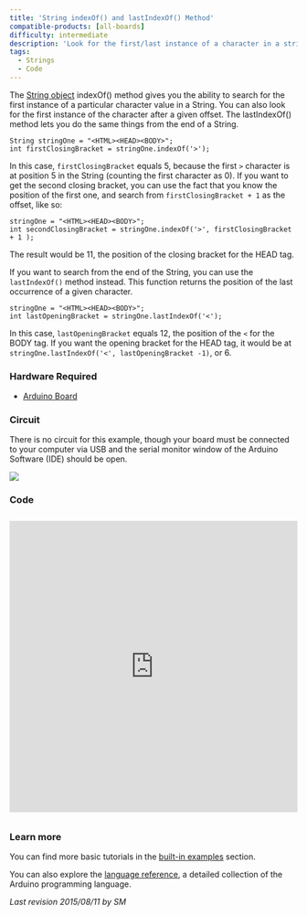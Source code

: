 ```yaml
---
title: 'String indexOf() and lastIndexOf() Method'
compatible-products: [all-boards]
difficulty: intermediate
description: 'Look for the first/last instance of a character in a string.'
tags: 
  - Strings
  - Code 
---
```


The [String object](https://www.arduino.cc/en/Reference/StringObject) indexOf() method gives you the ability to search for the first instance of a particular character value in a String.  You can also look for the first instance of the character after a given offset. The lastIndexOf() method lets you do the same things from the end of a String.

```arduino
String stringOne = "<HTML><HEAD><BODY>";
int firstClosingBracket = stringOne.indexOf('>');
```

In this case, `firstClosingBracket` equals 5, because the first `>` character is at position 5 in the String (counting the first character as 0). If you want to get the second closing bracket, you can use the fact that you know the position of the first one, and search from `firstClosingBracket + 1` as the offset, like so:

```arduino
stringOne = "<HTML><HEAD><BODY>";
int secondClosingBracket = stringOne.indexOf('>', firstClosingBracket + 1 );
```

The result would be 11, the position of the closing bracket for the HEAD tag.

If you want to search from the end of the String, you can use the `lastIndexOf()` method instead. This function returns the position of the last occurrence of a given character.

```arduino
stringOne = "<HTML><HEAD><BODY>";
int lastOpeningBracket = stringOne.lastIndexOf('<');
```

In this case, `lastOpeningBracket` equals 12, the position of the `<` for the BODY tag. If you want the opening bracket for the HEAD tag, it would be at `stringOne.lastIndexOf('<', lastOpeningBracket -1)`, or 6.

### Hardware Required

- [Arduino Board](https://store.arduino.cc/collections/boards-modules)

### Circuit

There is no circuit for this example, though your board must be connected to your computer via USB and the serial monitor window of the Arduino Software (IDE) should be open.

![](assets/circuit.png)


### Code

<iframe src='https://create.arduino.cc/example/builtin/08.Strings%5CStringIndexOf/StringIndexOf/preview?embed&snippet' style='height:510px;width:100%;margin:10px 0' frameborder='0'></iframe>

### Learn more

You can find more basic tutorials in the [built-in examples](/built-in-examples) section.

You can also explore the [language reference](https://www.arduino.cc/reference/en/), a detailed collection of the Arduino programming language.

*Last revision 2015/08/11 by SM*